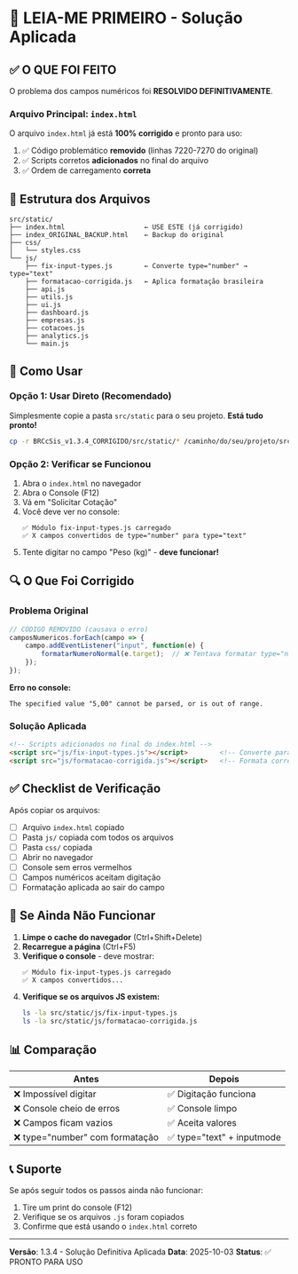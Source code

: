# 🚀 LEIA-ME PRIMEIRO - Solução Aplicada

## ✅ O QUE FOI FEITO

O problema dos campos numéricos foi **RESOLVIDO DEFINITIVAMENTE**.

### Arquivo Principal: `index.html`

O arquivo `index.html` já está **100% corrigido** e pronto para uso:

1. ✅ Código problemático **removido** (linhas 7220-7270 do original)
2. ✅ Scripts corretos **adicionados** no final do arquivo
3. ✅ Ordem de carregamento **correta**

## 📁 Estrutura dos Arquivos

```
src/static/
├── index.html                    ← USE ESTE (já corrigido)
├── index_ORIGINAL_BACKUP.html    ← Backup do original
├── css/
│   └── styles.css
└── js/
    ├── fix-input-types.js        ← Converte type="number" → type="text"
    ├── formatacao-corrigida.js   ← Aplica formatação brasileira
    ├── api.js
    ├── utils.js
    ├── ui.js
    ├── dashboard.js
    ├── empresas.js
    ├── cotacoes.js
    ├── analytics.js
    └── main.js
```

## 🎯 Como Usar

### Opção 1: Usar Direto (Recomendado)

Simplesmente copie a pasta `src/static` para o seu projeto. **Está tudo pronto!**

```bash
cp -r BRCcSis_v1.3.4_CORRIGIDO/src/static/* /caminho/do/seu/projeto/src/static/
```

### Opção 2: Verificar se Funcionou

1. Abra o `index.html` no navegador
2. Abra o Console (F12)
3. Vá em "Solicitar Cotação"
4. Você deve ver no console:
   ```
   ✅ Módulo fix-input-types.js carregado
   ✅ X campos convertidos de type="number" para type="text"
   ```
5. Tente digitar no campo "Peso (kg)" - **deve funcionar!**

## 🔍 O Que Foi Corrigido

### Problema Original

```javascript
// CÓDIGO REMOVIDO (causava o erro)
camposNumericos.forEach(campo => {
    campo.addEventListener("input", function(e) {
        formatarNumeroNormal(e.target);  // ❌ Tentava formatar type="number"
    });
});
```

**Erro no console:**
```
The specified value "5,00" cannot be parsed, or is out of range.
```

### Solução Aplicada

```html
<!-- Scripts adicionados no final do index.html -->
<script src="js/fix-input-types.js"></script>        <!-- Converte para type="text" -->
<script src="js/formatacao-corrigida.js"></script>   <!-- Formata corretamente -->
```

## ✅ Checklist de Verificação

Após copiar os arquivos:

- [ ] Arquivo `index.html` copiado
- [ ] Pasta `js/` copiada com todos os arquivos
- [ ] Pasta `css/` copiada
- [ ] Abrir no navegador
- [ ] Console sem erros vermelhos
- [ ] Campos numéricos aceitam digitação
- [ ] Formatação aplicada ao sair do campo

## 🐛 Se Ainda Não Funcionar

1. **Limpe o cache do navegador** (Ctrl+Shift+Delete)
2. **Recarregue a página** (Ctrl+F5)
3. **Verifique o console** - deve mostrar:
   ```
   ✅ Módulo fix-input-types.js carregado
   ✅ X campos convertidos...
   ```
4. **Verifique se os arquivos JS existem:**
   ```bash
   ls -la src/static/js/fix-input-types.js
   ls -la src/static/js/formatacao-corrigida.js
   ```

## 📊 Comparação

| Antes | Depois |
|-------|--------|
| ❌ Impossível digitar | ✅ Digitação funciona |
| ❌ Console cheio de erros | ✅ Console limpo |
| ❌ Campos ficam vazios | ✅ Aceita valores |
| ❌ type="number" com formatação | ✅ type="text" + inputmode |

## 📞 Suporte

Se após seguir todos os passos ainda não funcionar:

1. Tire um print do console (F12)
2. Verifique se os arquivos `.js` foram copiados
3. Confirme que está usando o `index.html` correto

---

**Versão**: 1.3.4 - Solução Definitiva Aplicada
**Data**: 2025-10-03
**Status**: ✅ PRONTO PARA USO
